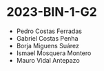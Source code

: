 # 2023-BIN-1-G2
* Pedro Costas Ferradas
* Gabriel Costas Penha
* Borja Miguens Suárez
* Ismael Mosquera Montero
* Mauro Vidal Antepazo
